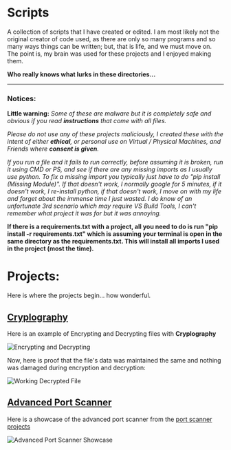 # Scripts
A collection of scripts that I have created or edited. I am most likely not the original creator of code used, as there are only so many programs and so many ways things can be written; but, that is life, and we must move on. The point is, my brain was used for these projects and I enjoyed making them.

**Who really knows what lurks in these directories...**
<hr/>

### Notices:
**Little warning:** *Some of these are malware but it is completely safe and obvious if you read **instructions** that come with all files.*

*Please do not use any of these projects maliciously, I created these with the intent of either **ethical**, or personal use on Virtual / Physical Machines, and Friends where **consent is given**.*

*If you run a file and it fails to run correctly, before assuming it is broken, run it using CMD or PS, and see if there are any missing imports as I usually use python. To fix a missing import you typically just have to do "pip install (Missing Module)". If that doesn't work, I normally google for 5 minutes, if it doesn't work, I re-install python, if that doesn't work, I move on with my life and forget about the immense time I just wasted. I do know of an unfortunate 3rd scenario which may require VS Build Tools, I can't remember what project it was for but it was annoying.*

**If there is a requirements.txt with a project, all you need to do is run "pip install -r requirements.txt" which is assuming your terminal is open in the same directory as the requirements.txt. This will install all imports I used in the project (most the time).**

# Projects:
Here is where the projects begin... how wonderful.

## [Cryplography](https://github.com/JustAHubber/Scripts/tree/main/Cryplography)
Here is an example of Encrypting and Decrypting files with **Cryplography**

![Encrypting and Decrypting](https://github.com/JustAHubber/Scripts/assets/100187341/f6a3859e-3ff7-47d3-991d-7d22aac41e61)

Now, here is proof that the file's data was maintained the same and nothing was damaged during encryption and decryption:

![Working Decrypted File](https://github.com/JustAHubber/Scripts/assets/100187341/77f48511-7d28-4ae4-a9ad-bfb53c497bd3)

## [Advanced Port Scanner](https://github.com/JustAHubber/Scripts/blob/main/Port%20Scanner/Advanced%20Port%20Scanner.py)
Here is a showcase of the advanced port scanner from the [port scanner projects](https://github.com/JustAHubber/Scripts/tree/main/Port%20Scanner)

![Advanced Port Scanner Showcase](https://github.com/JustAHubber/Scripts/assets/100187341/0ce575bd-1afa-4db1-9478-457492ab7847)
